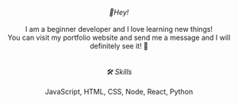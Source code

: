 <p align="center">
  <i>👋Hey!</i>
  <br>
  <br> 
   I am a beginner developer and I love learning new things!
  <br> 
   You can visit my portfolio website and send me a message and I will definitely see it! 🥳
  <br>
  <br>
  <br> 
  <i>🛠 Skills</i>
  <br> 
  <br>
    JavaScript, HTML, CSS, Node, React, Python
</p>
